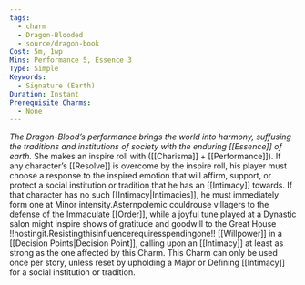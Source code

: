 ```yaml
---
tags:
  - charm
  - Dragon-Blooded
  - source/dragon-book
Cost: 5m, 1wp
Mins: Performance 5, Essence 3
Type: Simple
Keywords:
  - Signature (Earth)
Duration: Instant
Prerequisite Charms:
  - None
---
```

*The Dragon-Blood’s performance brings the world into harmony, suffusing the traditions and institutions of society with the enduring [[Essence]] of earth.*
She makes an inspire roll with ([[Charisma]] + [[Performance]]). If any character’s [[Resolve]] is overcome by the inspire roll, his player must choose a response to the inspired emotion that will affirm, support, or protect a social institution or tradition that he has an [[Intimacy]] towards. If that character has no such [[Intimacy|Intimacies]], he must immediately form one at Minor intensity.Asternpolemic couldrouse villagers to the defense of the Immaculate [[Order]], while a joyful tune played at a Dynastic salon might inspire shows of gratitude and goodwill to the Great House !!hostingit.Resistingthisinfluencerequiresspendingone!! [[Willpower]] in a [[Decision Points|Decision Point]], calling upon an [[Intimacy]] at least as strong as the one affected by this Charm. This Charm can only be used once per story, unless reset by upholding a Major or Defining [[Intimacy]] for a social institution or tradition.